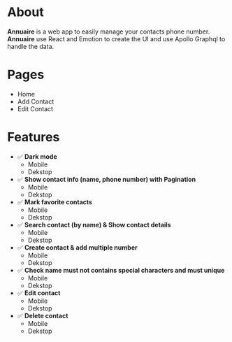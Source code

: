 # About

**Annuaire** is a web app to easily manage your contacts phone number. **Annuaire** use React and Emotion to create the UI and use Apollo Graphql to handle the data.

# Pages
- Home
- Add Contact
- Edit Contact

# Features
- ✅ **Dark mode**
  - Mobile
  - Dekstop
- ✅ **Show contact info (name, phone number) with Pagination**
  - Mobile
  - Dekstop
- ✅ **Mark favorite contacts**
  - Mobile
  - Dekstop
- ✅ **Search contact (by name) & **Show contact details****
  - Mobile
  - Dekstop
- ✅ **Create contact & add multiple number**
  - Mobile
  - Dekstop
- ✅ **Check name must not contains special characters and must unique**
  - Mobile
  - Dekstop
- ✅ **Edit contact**
  - Mobile
  - Dekstop
- ✅ **Delete contact**
  - Mobile
  - Dekstop

